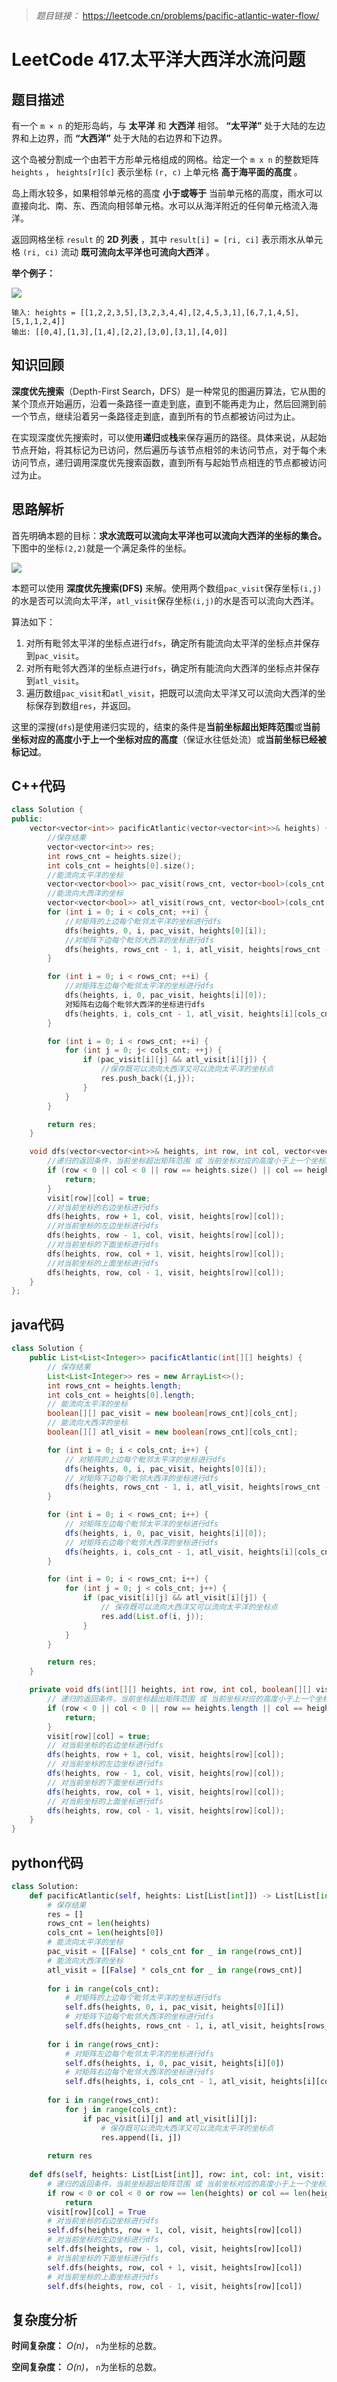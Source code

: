 > *题目链接：* https://leetcode.cn/problems/pacific-atlantic-water-flow/

# LeetCode 417.太平洋大西洋水流问题

## 题目描述

有一个 `m × n` 的矩形岛屿，与 **太平洋** 和 **大西洋** 相邻。 **“太平洋”** 处于大陆的左边界和上边界，而 **“大西洋”** 处于大陆的右边界和下边界。

这个岛被分割成一个由若干方形单元格组成的网格。给定一个 `m x n` 的整数矩阵 `heights` ， `heights[r][c]` 表示坐标 `(r, c)` 上单元格 **高于海平面的高度** 。

岛上雨水较多，如果相邻单元格的高度 **小于或等于** 当前单元格的高度，雨水可以直接向北、南、东、西流向相邻单元格。水可以从海洋附近的任何单元格流入海洋。

返回网格坐标 `result` 的 **2D 列表** ，其中 `result[i] = [ri, ci]` 表示雨水从单元格 `(ri, ci)` 流动 **既可流向太平洋也可流向大西洋** 。

**举个例子：**

![](https://gitee.com/ldtech007/picture/raw/master/pic/lc-0417-01.png)

```
输入: heights = [[1,2,2,3,5],[3,2,3,4,4],[2,4,5,3,1],[6,7,1,4,5],[5,1,1,2,4]]
输出: [[0,4],[1,3],[1,4],[2,2],[3,0],[3,1],[4,0]]
```

## 知识回顾

**深度优先搜索**（Depth-First Search，DFS）是一种常见的图遍历算法，它从图的某个顶点开始遍历，沿着一条路径一直走到底，直到不能再走为止，然后回溯到前一个节点，继续沿着另一条路径走到底，直到所有的节点都被访问过为止。

在实现深度优先搜索时，可以使用**递归**或**栈**来保存遍历的路径。具体来说，从起始节点开始，将其标记为已访问，然后遍历与该节点相邻的未访问节点，对于每个未访问节点，递归调用深度优先搜索函数，直到所有与起始节点相连的节点都被访问过为止。

## 思路解析

首先明确本题的目标：**求水流既可以流向太平洋也可以流向大西洋的坐标的集合。** 下图中的坐标`(2,2)`就是一个满足条件的坐标。

![](https://gitee.com/ldtech007/picture/raw/master/pic/lc-0417-02.png)

本题可以使用 **深度优先搜索(DFS)** 来解。使用两个数组`pac_visit`保存坐标`(i,j)`的水是否可以流向太平洋，`atl_visit`保存坐标`(i,j)`的水是否可以流向大西洋。

算法如下：

1. 对所有毗邻太平洋的坐标点进行`dfs`，确定所有能流向太平洋的坐标点并保存到`pac_visit`。
2. 对所有毗邻大西洋的坐标点进行`dfs`，确定所有能流向大西洋的坐标点并保存到`atl_visit`。
3. 遍历数组`pac_visit`和`atl_visit`，把既可以流向太平洋又可以流向大西洋的坐标保存到数组`res`，并返回。

这里的深搜(`dfs`)是使用递归实现的，结束的条件是**当前坐标超出矩阵范围**或**当前坐标对应的高度小于上一个坐标对应的高度**（保证水往低处流）或**当前坐标已经被标记过**。

## C++代码

```cpp
class Solution {
public:
    vector<vector<int>> pacificAtlantic(vector<vector<int>>& heights) {
        //保存结果
        vector<vector<int>> res;
        int rows_cnt = heights.size();
        int cols_cnt = heights[0].size();
        //能流向太平洋的坐标
        vector<vector<bool>> pac_visit(rows_cnt, vector<bool>(cols_cnt, false));
        //能流向大西洋的坐标
        vector<vector<bool>> atl_visit(rows_cnt, vector<bool>(cols_cnt, false));
        for (int i = 0; i < cols_cnt; ++i) {
            //对矩阵的上边每个毗邻太平洋的坐标进行dfs
            dfs(heights, 0, i, pac_visit, heights[0][i]);
            //对矩阵下边每个毗邻大西洋的坐标进行dfs
            dfs(heights, rows_cnt - 1, i, atl_visit, heights[rows_cnt - 1][i]);
        }

        for (int i = 0; i < rows_cnt; ++i) {
            //对矩阵左边每个毗邻太平洋的坐标进行dfs
            dfs(heights, i, 0, pac_visit, heights[i][0]);
            对矩阵右边每个毗邻大西洋的坐标进行dfs
            dfs(heights, i, cols_cnt - 1, atl_visit, heights[i][cols_cnt - 1]);
        }

        for (int i = 0; i < rows_cnt; ++i) {
            for (int j = 0; j< cols_cnt; ++j) {
                if (pac_visit[i][j] && atl_visit[i][j]) {
                    //保存既可以流向大西洋又可以流向太平洋的坐标点
                    res.push_back({i,j});
                }
            }
        }

        return res;
    }

    void dfs(vector<vector<int>>& heights, int row, int col, vector<vector<bool>>& visit, int prevHeight) {
        //递归的返回条件，当前坐标超出矩阵范围 或 当前坐标对应的高度小于上一个坐标对应的高度 或 当前坐标已经被标记过
        if (row < 0 || col < 0 || row == heights.size() || col == heights[0].size() || heights[row][col] < prevHeight || visit[row][col]) {
            return;
        }
        visit[row][col] = true;
        //对当前坐标的右边坐标进行dfs
        dfs(heights, row + 1, col, visit, heights[row][col]);
        //对当前坐标的左边坐标进行dfs
        dfs(heights, row - 1, col, visit, heights[row][col]);
        //对当前坐标的下面坐标进行dfs
        dfs(heights, row, col + 1, visit, heights[row][col]);
        //对当前坐标的上面坐标进行dfs
        dfs(heights, row, col - 1, visit, heights[row][col]);
    }
};

```

## java代码

```java
class Solution {
    public List<List<Integer>> pacificAtlantic(int[][] heights) {
        // 保存结果
        List<List<Integer>> res = new ArrayList<>();
        int rows_cnt = heights.length;
        int cols_cnt = heights[0].length;
        // 能流向太平洋的坐标
        boolean[][] pac_visit = new boolean[rows_cnt][cols_cnt];
        // 能流向大西洋的坐标
        boolean[][] atl_visit = new boolean[rows_cnt][cols_cnt];

        for (int i = 0; i < cols_cnt; i++) {
            // 对矩阵的上边每个毗邻太平洋的坐标进行dfs
            dfs(heights, 0, i, pac_visit, heights[0][i]);
            // 对矩阵下边每个毗邻大西洋的坐标进行dfs
            dfs(heights, rows_cnt - 1, i, atl_visit, heights[rows_cnt - 1][i]);
        }

        for (int i = 0; i < rows_cnt; i++) {
            // 对矩阵左边每个毗邻太平洋的坐标进行dfs
            dfs(heights, i, 0, pac_visit, heights[i][0]);
            // 对矩阵右边每个毗邻大西洋的坐标进行dfs
            dfs(heights, i, cols_cnt - 1, atl_visit, heights[i][cols_cnt - 1]);
        }

        for (int i = 0; i < rows_cnt; i++) {
            for (int j = 0; j < cols_cnt; j++) {
                if (pac_visit[i][j] && atl_visit[i][j]) {
                    // 保存既可以流向大西洋又可以流向太平洋的坐标点
                    res.add(List.of(i, j));
                }
            }
        }

        return res;
    }

    private void dfs(int[][] heights, int row, int col, boolean[][] visit, int prevHeight) {
        // 递归的返回条件，当前坐标超出矩阵范围 或 当前坐标对应的高度小于上一个坐标对应的高度 或 当前坐标已经被标记过
        if (row < 0 || col < 0 || row == heights.length || col == heights[0].length || heights[row][col] < prevHeight || visit[row][col]) {
            return;
        }
        visit[row][col] = true;
        // 对当前坐标的右边坐标进行dfs
        dfs(heights, row + 1, col, visit, heights[row][col]);
        // 对当前坐标的左边坐标进行dfs
        dfs(heights, row - 1, col, visit, heights[row][col]);
        // 对当前坐标的下面坐标进行dfs
        dfs(heights, row, col + 1, visit, heights[row][col]);
        // 对当前坐标的上面坐标进行dfs
        dfs(heights, row, col - 1, visit, heights[row][col]);
    }
}
```

## python代码

```python
class Solution:
    def pacificAtlantic(self, heights: List[List[int]]) -> List[List[int]]:
        # 保存结果
        res = []
        rows_cnt = len(heights)
        cols_cnt = len(heights[0])
        # 能流向太平洋的坐标
        pac_visit = [[False] * cols_cnt for _ in range(rows_cnt)]
        # 能流向大西洋的坐标
        atl_visit = [[False] * cols_cnt for _ in range(rows_cnt)]
        
        for i in range(cols_cnt):
            # 对矩阵的上边每个毗邻太平洋的坐标进行dfs
            self.dfs(heights, 0, i, pac_visit, heights[0][i])
            # 对矩阵下边每个毗邻大西洋的坐标进行dfs
            self.dfs(heights, rows_cnt - 1, i, atl_visit, heights[rows_cnt - 1][i])
        
        for i in range(rows_cnt):
            # 对矩阵左边每个毗邻太平洋的坐标进行dfs
            self.dfs(heights, i, 0, pac_visit, heights[i][0])
            # 对矩阵右边每个毗邻大西洋的坐标进行dfs
            self.dfs(heights, i, cols_cnt - 1, atl_visit, heights[i][cols_cnt - 1])
        
        for i in range(rows_cnt):
            for j in range(cols_cnt):
                if pac_visit[i][j] and atl_visit[i][j]:
                    # 保存既可以流向大西洋又可以流向太平洋的坐标点
                    res.append([i, j])
        
        return res
    
    def dfs(self, heights: List[List[int]], row: int, col: int, visit: List[List[bool]], prevHeight: int):
        # 递归的返回条件，当前坐标超出矩阵范围 或 当前坐标对应的高度小于上一个坐标对应的高度 或 当前坐标已经被标记过
        if row < 0 or col < 0 or row == len(heights) or col == len(heights[0]) or heights[row][col] < prevHeight or visit[row][col]:
            return
        visit[row][col] = True
        # 对当前坐标的右边坐标进行dfs
        self.dfs(heights, row + 1, col, visit, heights[row][col])
        # 对当前坐标的左边坐标进行dfs
        self.dfs(heights, row - 1, col, visit, heights[row][col])
        # 对当前坐标的下面坐标进行dfs
        self.dfs(heights, row, col + 1, visit, heights[row][col])
        # 对当前坐标的上面坐标进行dfs
        self.dfs(heights, row, col - 1, visit, heights[row][col])
```

## 复杂度分析

**时间复杂度：** *O(n)*， `n`为坐标的总数。

**空间复杂度：** *O(n)*， `n`为坐标的总数。




